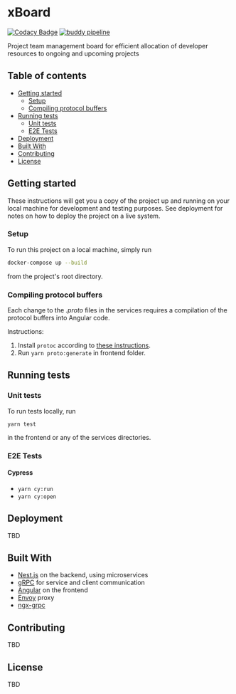 # xBoard

[![Codacy Badge](https://api.codacy.com/project/badge/Grade/f493c855556648c7ae95e69b0036e400)](https://app.codacy.com/manual/mareksl/xBoard?utm_source=github.com&utm_medium=referral&utm_content=mareksl/xBoard&utm_campaign=Badge_Grade_Dashboard)
[![buddy pipeline](https://app.buddy.works/xboard-app/xboard/pipelines/pipeline/236598/badge.svg?token=3bd7174e11b1b81b22592205b9c0fb7503f186046e3abad0bc86c15015e744f8 "buddy pipeline")](https://app.buddy.works/xboard-app/xboard/pipelines/pipeline/236598)

Project team management board for efficient allocation of developer resources to ongoing and upcoming projects

## Table of contents

- [Getting started](#getting-started)
  - [Setup](#setup)
  - [Compiling protocol buffers](#compiling-protocol-buffers)
- [Running tests](#running-tests)
  - [Unit tests](#unit-tests)
  - [E2E Tests](#e2e-tests)
- [Deployment](#deployment)
- [Built With](#built-with)
- [Contributing](#contributing)
- [License](#license)

## Getting started

These instructions will get you a copy of the project up and running on your local machine for development and testing purposes. See deployment for notes on how to deploy the project on a live system.

### Setup

To run this project on a local machine, simply run

```sh
docker-compose up --build
```

from the project's root directory.

### Compiling protocol buffers

Each change to the _.proto_ files in the services requires a compilation of the protocol buffers into Angular code.

Instructions:

1. Install `protoc` according to [these instructions](https://github.com/protocolbuffers/protobuf#protocol-compiler-installation).
2. Run `yarn proto:generate` in frontend folder.

## Running tests

### Unit tests

To run tests locally, run

```
yarn test
```

in the frontend or any of the services directories.

### E2E Tests

#### Cypress

- `yarn cy:run`
- `yarn cy:open`

## Deployment

TBD

## Built With

- [Nest.js](https://nestjs.com) on the backend, using microservices
- [gRPC](https://grpc.io/) for service and client communication
- [Angular](https://angular.io/) on the frontend
- [Envoy](https://www.envoyproxy.io/) proxy
- [ngx-grpc](https://github.com/ngx-grpc/core)

## Contributing

TBD

## License

TBD
